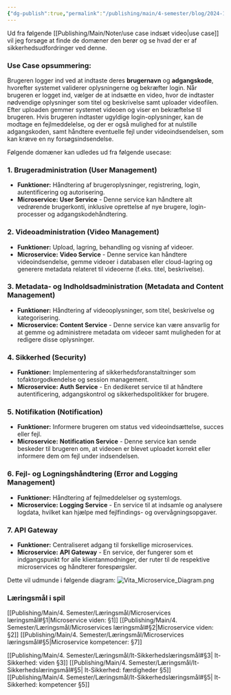 ```yaml
---
{"dg-publish":true,"permalink":"/publishing/main/4-semester/blog/2024-11-01-it-sikkerhed/","hide":true,"created":"2024-11-01T10:03:33.362+01:00"}
---
```


Ud fra følgende [[Publishing/Main/Noter/use case indsæt video\|use case]] vil jeg forsøge at finde de domæner den berør og se hvad der er af sikkerhedsudfordringer ved denne.
### Use Case opsummering:
Brugeren logger ind ved at indtaste deres **brugernavn** og **adgangskode**, hvorefter systemet validerer oplysningerne og bekræfter login. Når brugeren er logget ind, vælger de at indsætte en video, hvor de indtaster nødvendige oplysninger som titel og beskrivelse samt uploader videofilen. Efter uploaden gemmer systemet videoen og viser en bekræftelse til brugeren. 
Hvis brugeren indtaster ugyldige login-oplysninger, kan de modtage en fejlmeddelelse, og der er også mulighed for at nulstille adgangskoden, samt håndtere eventuelle fejl under videoindsendelsen, som kan kræve en ny forsøgsindsendelse.

Følgende domæner kan udledes ud fra følgende usecase:
### 1. **Brugeradministration (User Management)**

- **Funktioner:** Håndtering af brugeroplysninger, registrering, login, autentificering og autorisering.
- **Microservice:** **User Service** - Denne service kan håndtere alt vedrørende brugerkonti, inklusive oprettelse af nye brugere, login-processer og adgangskodehåndtering.

### 2. **Videoadministration (Video Management)**

- **Funktioner:** Upload, lagring, behandling og visning af videoer.
- **Microservice:** **Video Service** - Denne service kan håndtere videoindsendelse, gemme videoer i databasen eller cloud-lagring og generere metadata relateret til videoerne (f.eks. titel, beskrivelse).

### 3. **Metadata- og Indholdsadministration (Metadata and Content Management)**

- **Funktioner:** Håndtering af videooplysninger, som titel, beskrivelse og kategorisering.
- **Microservice:** **Content Service** - Denne service kan være ansvarlig for at gemme og administrere metadata om videoer samt muligheden for at redigere disse oplysninger.

### 4. **Sikkerhed (Security)**

- **Funktioner:** Implementering af sikkerhedsforanstaltninger som tofaktorgodkendelse og session management.
- **Microservice:** **Auth Service** - En dedikeret service til at håndtere autentificering, adgangskontrol og sikkerhedspolitikker for brugere.

### 5. **Notifikation (Notification)**

- **Funktioner:** Informere brugeren om status ved videoindsættelse, succes eller fejl.
- **Microservice:** **Notification Service** - Denne service kan sende beskeder til brugeren om, at videoen er blevet uploadet korrekt eller informere dem om fejl under indsendelsen.

### 6. **Fejl- og Logningshåndtering (Error and Logging Management)**

- **Funktioner:** Håndtering af fejlmeddelelser og systemlogs.
- **Microservice:** **Logging Service** - En service til at indsamle og analysere logdata, hvilket kan hjælpe med fejlfindings- og overvågningsopgaver.

### 7. **API Gateway**

- **Funktioner:** Centraliseret adgang til forskellige microservices.
- **Microservice:** **API Gateway** - En service, der fungerer som et indgangspunkt for alle klientanmodninger, der ruter til de respektive microservices og håndterer forespørgsler.

Dette vil udmunde i følgende diagram:
![Vita_Microservice_Diagram.png](/img/user/Resource/Excalidraw/Vita_Microservice_Diagram.png)

### Læringsmål i spil
[[Publishing/Main/4. Semester/Læringsmål/Microservices læringsmål#§1\|Microservice viden: §1]]
[[Publishing/Main/4. Semester/Læringsmål/Microservices læringsmål#§2\|Microservice viden: §2]]
[[Publishing/Main/4. Semester/Læringsmål/Microservices læringsmål#§5\|Microservice kompetencer: §7]]

[[Publishing/Main/4. Semester/Læringsmål/It-Sikkerhedslæringsmål#§3\| It-Sikkerhed: viden §3]]
[[Publishing/Main/4. Semester/Læringsmål/It-Sikkerhedslæringsmål#§5\| It-Sikkerhed: færdigheder §5]]
[[Publishing/Main/4. Semester/Læringsmål/It-Sikkerhedslæringsmål#§5\| It-Sikkerhed: kompetencer §5]]
